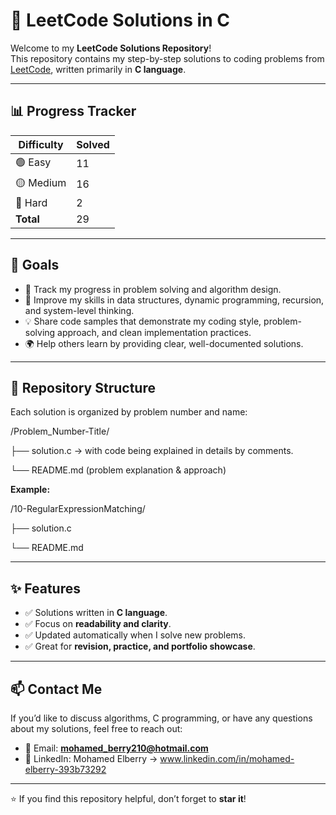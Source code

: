 # 🚀 LeetCode Solutions in C  

Welcome to my **LeetCode Solutions Repository**!  
This repository contains my step-by-step solutions to coding problems from [LeetCode](https://leetcode.com), written primarily in **C language**.  

---

## 📊 Progress Tracker 

| Difficulty | Solved |  
|------------|--------|  
| 🟢 Easy    | 11      |  
| 🟡 Medium  | 16      |  
| 🔴 Hard    | 2      |  
| **Total**  | 29      |   


---

## 🎯 Goals  

- 📘 Track my progress in problem solving and algorithm design.  
- 🧠 Improve my skills in data structures, dynamic programming, recursion, and system-level thinking.  
- 💡 Share code samples that demonstrate my coding style, problem-solving approach, and clean implementation practices.  
- 🌍 Help others learn by providing clear, well-documented solutions.  

---

## 📂 Repository Structure  

Each solution is organized by problem number and name:  

/Problem_Number-Title/

├── solution.c -> with code being explained in details by comments. 

└── README.md (problem explanation & approach)


**Example:**  

/10-RegularExpressionMatching/

├── solution.c

└── README.md


---

## ✨ Features  

- ✅ Solutions written in **C language**.  
- ✅ Focus on **readability and clarity**.  
- ✅ Updated automatically when I solve new problems.  
- ✅ Great for **revision, practice, and portfolio showcase**.  

---

## 📫 Contact Me  

If you’d like to discuss algorithms, C programming, or have any questions about my solutions, feel free to reach out:  

- 📧 Email: **mohamed_berry210@hotmail.com**  
- 💼 LinkedIn: Mohamed Elberry -> www.linkedin.com/in/mohamed-elberry-393b73292

---

⭐️ If you find this repository helpful, don’t forget to **star it**!  

